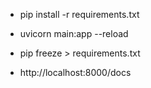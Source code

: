 * pip install -r requirements.txt


* uvicorn main:app --reload 


* pip freeze > requirements.txt


- http://localhost:8000/docs   